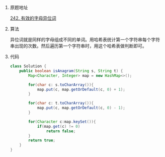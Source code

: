 1. 原题地址

   [242. 有效的字母异位词](https://leetcode-cn.com/problems/valid-anagram/)

2. 算法

   异位词就是同样的字母组成不同的单词。用哈希表统计第一个字符串每个字符串出现的次数。然后遍历第一个字符串时，用这个哈希表做判断即可。

3. 代码

   ```java
   class Solution {
       public boolean isAnagram(String s, String t) {
           Map<Character, Integer> map = new HashMap<>();
   
           for(char c: s.toCharArray()){
               map.put(c, map.getOrDefault(c, 0) + 1);
           }
   
           for(char c: t.toCharArray()){
               map.put(c, map.getOrDefault(c, 0) - 1);
           }
   
           for(Character c:map.keySet()){
               if(map.get(c) != 0)
                   return false;
           }
           return true;
       }
   }
   ```

   